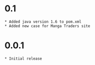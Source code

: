 0.1
===
	* Added java version 1.6 to pom.xml
	* Added new case for Manga Traders site

0.0.1
=====
	* Initial release